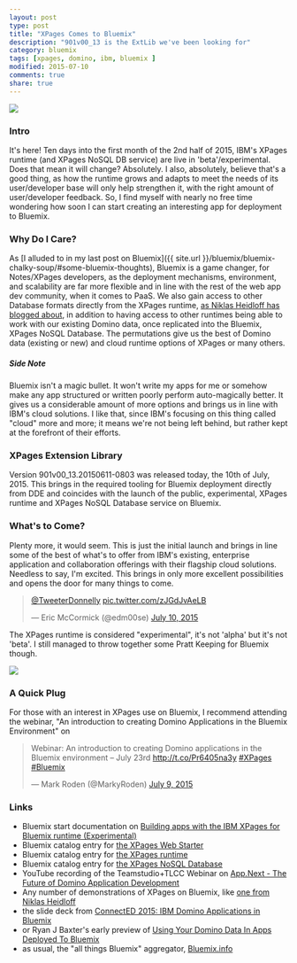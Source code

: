 ```yaml
---
layout: post
type: post
title: "XPages Comes to Bluemix"
description: "901v00_13 is the ExtLib we've been looking for"
category: bluemix
tags: [xpages, domino, ibm, bluemix ]
modified: 2015-07-10
comments: true
share: true
---
```


<a href="{{ site.url }}/assets/images/post_images/lookSirDroids.jpg" data-toggle="tooltip" title="the droids I've been looking for"><img src="{{ site.url }}/assets/images/post_images/lookSirDroids.jpg" class="img-responsive center-block" /></a>

### Intro
It's here! Ten days into the first month of the 2nd half of 2015, IBM's XPages runtime (and XPages NoSQL DB service) are live in 'beta'/experimental. Does that mean it will change? Absolutely. I also, absolutely, believe that's a good thing, as how the runtime grows and adapts to meet the needs of its user/developer base will only help strengthen it, with the right amount of user/developer feedback. So, I find myself with nearly no free time wondering how soon I can start creating an interesting app for deployment to Bluemix.

### Why Do I Care?
As [I alluded to in my last post on Bluemix]({{ site.url }}/bluemix/bluemix-chalky-soup/#some-bluemix-thoughts), Bluemix is a game changer, for Notes/XPages developers, as the deployment mechanisms, environment, and scalability are far more flexible and in line with the rest of the web app dev community, when it comes to PaaS. We also gain access to other Database formats directly from the XPages runtime, [as Niklas Heidloff has blogged about](//heidloff.net/nh/home.nsf/article.xsp?id=07.07.2015124933NHEEQ3.htm), in addition to having access to other runtimes being able to work with our existing Domino data, once replicated into the Bluemix, XPages NoSQL Database. The permutations give us the best of Domino data (existing or new) and cloud runtime options of XPages or many others.

##### Side Note
Bluemix isn't a magic bullet. It won't write my apps for me or somehow make any app structured or written poorly perform auto-magically better. It gives us a considerable amount of more options and brings us in line with IBM's cloud solutions. I like that, since IBM's focusing on this thing called "cloud" more and more; it means we're not being left behind, but rather kept at the forefront of their efforts.

### XPages Extension Library
Version 901v00_13.20150611-0803 was released today, the 10th of July, 2015. This brings in the required tooling for Bluemix deployment directly from DDE and coincides with the launch of the public, experimental, XPages runtime and XPages NoSQL Database service on Bluemix.

### What's to Come?
Plenty more, it would seem. This is just the initial launch and brings in line some of the best of what's to offer from IBM's existing, enterprise application and collaboration offerings with their flagship cloud solutions. Needless to say, I'm excited. This brings in only more excellent possibilities and opens the door for many things to come.

<blockquote class="twitter-tweet" data-partner="tweetdeck"><p lang="und" dir="ltr"><a href="https://twitter.com/TweeterDonnelly">@TweeterDonnelly</a> <a href="http://t.co/zJGdJvAeLB">pic.twitter.com/zJGdJvAeLB</a></p>&mdash; Eric McCormick (@edm00se) <a href="https://twitter.com/edm00se/status/619506133452103680">July 10, 2015</a></blockquote>
<script async src="//platform.twitter.com/widgets.js" charset="utf-8"></script>

The XPages runtime is considered "experimental", it's not 'alpha' but it's not 'beta'. I still managed to throw together some Pratt Keeping for Bluemix though.

<a href="{{ site.url }}/assets/images/post_images/XPagesOnBluemix_PrattKeeping.png" data-toggle="tooltip" title="you're my boy Blue!"><img src="{{ site.url }}/assets/images/post_images/XPagesOnBluemix_PrattKeeping.png" class="img-responsive center-block" /></a>

### A Quick Plug
For those with an interest in XPages use on Bluemix, I recommend attending the webinar, "An introduction to creating Domino Applications in the Bluemix Environment" on 

<blockquote class="twitter-tweet" data-partner="tweetdeck"><p lang="en" dir="ltr">Webinar: An introduction to creating Domino applications in the Bluemix environment – July 23rd&#10;&#10;<a href="http://t.co/Pr6405na3y">http://t.co/Pr6405na3y</a>&#10;&#10;<a href="https://twitter.com/hashtag/XPages?src=hash">#XPages</a> <a href="https://twitter.com/hashtag/Bluemix?src=hash">#Bluemix</a></p>&mdash; Mark Roden (@MarkyRoden) <a href="https://twitter.com/MarkyRoden/status/618965778013011968">July 9, 2015</a></blockquote>
<script async src="//platform.twitter.com/widgets.js" charset="utf-8"></script>

### Links

* Bluemix start documentation on [Building apps with the IBM XPages for Bluemix runtime (Experimental)](//www.ng.bluemix.net/docs/starters/xpages/index.html)
* Bluemix catalog entry for [the XPages Web Starter](//console.ng.bluemix.net/catalog/xpages-web-starter/)
* Bluemix catalog entry for [the XPages runtime](//console.ng.bluemix.net/catalog/ibm-xpages/)
* Bluemix catalog entry for [the XPages NoSQL Database](//console.ng.bluemix.net/catalog/ibm-xpages-nosql-database/)
* YouTube recording of the Teamstudio+TLCC Webinar on [App.Next - The Future of Domino Application Development](//www.youtube.com/watch?v=ntVFNjKnljE)
* Any number of demonstrations of XPages on Bluemix, like [one from Niklas Heidloff](//heidloff.net/nh/home.nsf/article.xsp?id=26.01.2015175730NHEMVZ.htm)
* the slide deck from [ConnectED 2015: IBM Domino Applications in Bluemix](//www.slideshare.net/MartinDonnelly1/connected2015-domino-apps-for-bluemix)
* or Ryan J Baxter's early preview of [Using Your Domino Data In Apps Deployed To Bluemix](//ryanjbaxter.com/2014/09/22/using-your-domino-data-in-apps-deployed-to-bluemix/)
* as usual, the "all things Bluemix" aggregator, [Bluemix.info](//bluemix.info/)